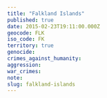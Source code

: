 ```yaml
---
title: "Falkland Islands"
published: true
date: 2015-02-23T19:11:00.000Z
geocode: FLK
iso_code: FK
territory: true
genocide:
crimes_against_humanity:
aggression:
war_crimes:
note:
slug: falkland-islands
---
```

